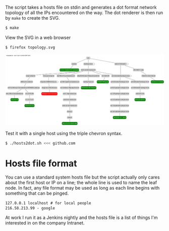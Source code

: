 The script takes a hosts file on stdin and generates a dot format
network topology of all the IPs encountered on the way. The dot renderer is then
run by ```make``` to create the SVG.
```bash
$ make
```

View the SVG in a web browser
```bash
$ firefox topology.svg
```

![](topology.svg)

Test it with a single host using the triple chevron syntax.
```bash
$ ./hosts2dot.sh <<< github.com
```

# Hosts file format
You can use a standard system hosts file but the script actually only cares
about the first host or IP on a line; the whole line is used to name the leaf
node. In fact, any file format may be used as long as each line begins with
something that can be pinged.

```
127.0.0.1 localhost # for local people
216.58.213.99 - google
```

At work I run it as a Jenkins nightly and the hosts file is a list of things I'm
interested in on the company Intranet.
